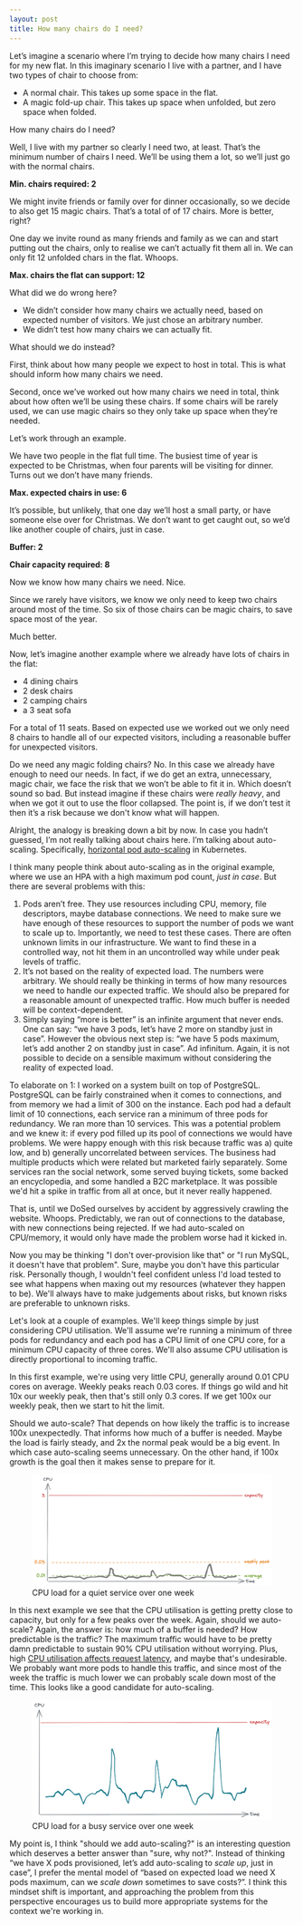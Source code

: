 ```yaml
---
layout: post
title: How many chairs do I need?
---
```


<!-- markdownlint-disable MD036 MD033 -->

Let’s imagine a scenario where I’m trying to decide how many chairs I need for my new flat. In this imaginary scenario I live with a partner, and I have two types of chair to choose from:

- A normal chair. This takes up some space in the flat.
- A magic fold-up chair. This takes up space when unfolded, but zero space when folded.

How many chairs do I need?

Well, I live with my partner so clearly I need two, at least. That’s the minimum number of chairs I need. We’ll be using them a lot, so we’ll just go with the normal chairs.

**Min. chairs required: 2**

We might invite friends or family over for dinner occasionally, so we decide to also get 15 magic chairs. That’s a total of of 17 chairs. More is better, right?

One day we invite round as many friends and family as we can and start putting out the chairs, only to realise we can’t actually fit them all in. We can only fit 12 unfolded chars in the flat. Whoops.

**Max. chairs the flat can support: 12**

What did we do wrong here?

- We didn’t consider how many chairs we actually need, based on expected number of visitors. We just chose an arbitrary number.
- We didn’t test how many chairs we can actually fit.

What should we do instead?

First, think about how many people we expect to host in total. This is what should inform how many chairs we need.

Second, once we’ve worked out how many chairs we need in total, think about how often we’ll be using these chairs. If some chairs will be rarely used, we can use magic chairs so they only take up space when they’re needed.

Let’s work through an example.

We have two people in the flat full time. The busiest time of year is expected to be Christmas, when four parents will be visiting for dinner. Turns out we don’t have many friends.

**Max. expected chairs in use: 6**

It’s possible, but unlikely, that one day we’ll host a small party, or have someone else over for Christmas. We don’t want to get caught out, so we’d like another couple of chairs, just in case.

**Buffer: 2**

**Chair capacity required: 8**

Now we know how many chairs we need. Nice.

Since we rarely have visitors, we know we only need to keep two chairs around most of the time. So six of those chairs can be magic chairs, to save space most of the year.

Much better.

Now, let’s imagine another example where we already have lots of chairs in the flat:

- 4 dining chairs
- 2 desk chairs
- 2 camping chairs
- a 3 seat sofa

For a total of 11 seats. Based on expected use we worked out we only need 8 chairs to handle all of our expected visitors, including a reasonable buffer for unexpected visitors.

Do we need any magic folding chairs? No. In this case we already have enough to need our needs. In fact, if we do get an extra, unnecessary, magic chair, we face the risk that we won’t be able to fit it in. Which doesn’t sound so bad. But instead imagine if these chairs were *really heavy*, and when we got it out to use the floor collapsed. The point is, if we don’t test it then it’s a risk because we don't know what will happen.

Alright, the analogy is breaking down a bit by now. In case you hadn’t guessed, I’m not really talking about chairs here. I’m talking about auto-scaling. Specifically, [horizontal pod auto-scaling](https://kubernetes.io/docs/tasks/run-application/horizontal-pod-autoscale/) in Kubernetes.

I think many people think about auto-scaling as in the original example, where we use an HPA with a high maximum pod count, *just in case*. But there are several problems with this:

1. Pods aren’t free. They use resources including CPU, memory, file descriptors, maybe database connections. We need to make sure we have enough of these resources to support the number of pods we want to scale up to. Importantly, we need to test these cases. There are often unknown limits in our infrastructure. We want to find these in a controlled way, not hit them in an uncontrolled way while under peak levels of traffic.
2. It’s not based on the reality of expected load. The numbers were arbitrary. We should really be thinking in terms of how many resources we need to handle our expected traffic. We should also be prepared for a reasonable amount of unexpected traffic. How much buffer is needed will be context-dependent.
3. Simply saying “more is better” is an infinite argument that never ends. One can say: “we have 3 pods, let’s have 2 more on standby just in case”. However the obvious next step is: “we have 5 pods maximum, let’s add another 2 on standby just in case”. Ad infinitum. Again, it is not possible to decide on a sensible maximum without considering the reality of expected load.

To elaborate on 1: I worked on a system built on top of PostgreSQL. PostgreSQL can be fairly constrained when it comes to connections, and from memory we had a limit of 300 on the instance. Each pod had a default limit of 10 connections, each service ran a minimum of three pods for redundancy. We ran more than 10 services. This was a potential problem and we knew it: if every pod filled up its pool of connections we would have problems. We were happy enough with this risk because traffic was a) quite low, and b) generally uncorrelated between services. The business had multiple products which were related but marketed fairly separately. Some services ran the social network, some served buying tickets, some backed an encyclopedia, and some handled a B2C marketplace. It was possible we'd hit a spike in traffic from all at once, but it never really happened.

That is, until we DoSed ourselves by accident by aggressively crawling the website. Whoops. Predictably, we ran out of connections to the database, with new connections being rejected. If we had auto-scaled on CPU/memory, it would only have made the problem worse had it kicked in.

Now you may be thinking "I don't over-provision like that" or "I run MySQL, it doesn't have that problem". Sure, maybe you don't have this particular risk. Personally though, I wouldn't feel confident unless I'd load tested to see what happens when maxing out my resources (whatever they happen to be). We'll always have to make judgements about risks, but known risks are preferable to unknown risks.

Let's look at a couple of examples. We'll keep things simple by just considering CPU utilisation. We'll assume we're running a minimum of three pods for redundancy and each pod has a CPU limit of one CPU core, for a minimum CPU capacity of three cores. We'll also assume CPU utilisation is directly proportional to incoming traffic.

In this first example, we're using very little CPU, generally around 0.01 CPU cores on average. Weekly peaks reach 0.03 cores. If things go wild and hit 10x our weekly peak, then that's still only 0.3 cores. If we get 100x our weekly peak, then we start to hit the limit.

Should we auto-scale? That depends on how likely the traffic is to increase 100x unexpectedly. That informs how much of a buffer is needed. Maybe the load is fairly steady, and 2x the normal peak would be a big event. In which case auto-scaling seems unnecessary. On the other hand, if 100x growth is the goal then it makes sense to prepare for it.

<figure>
  <img src="/public/assets/auto-scale-low.png" alt="Low load chart"/>
  <figcaption>CPU load for a quiet service over one week</figcaption>
</figure>

In this next example we see that the CPU utilisation is getting pretty close to capacity, but only for a few peaks over the week. Again, should we auto-scale? Again, the answer is: how much of a buffer is needed? How predictable is the traffic? The maximum traffic would have to be pretty damn predictable to sustain 90% CPU utilisation without worrying. Plus, high [CPU utilisation affects request latency](https://www.usenix.org/conference/srecon19asia/presentation/plenz), and maybe that's undesirable. We probably want more pods to handle this traffic, and since most of the week the traffic is much lower we can probably scale down most of the time. This looks like a good candidate for auto-scaling.

<figure>
  <img src="/public/assets/auto-scale-high.png" alt="High load chart"/>
  <figcaption>CPU load for a busy service over one week</figcaption>
</figure>

My point is, I think "should we add auto-scaling?" is an interesting question which deserves a better answer than "sure, why not?". Instead of thinking “we have X pods provisioned, let’s add auto-scaling to *scale up*, just in case”, I prefer the mental model of “based on expected load we need X pods maximum, can we *scale down* sometimes to save costs?”. I think this mindset shift is important, and approaching the problem from this perspective encourages us to build more appropriate systems for the context we're working in.

